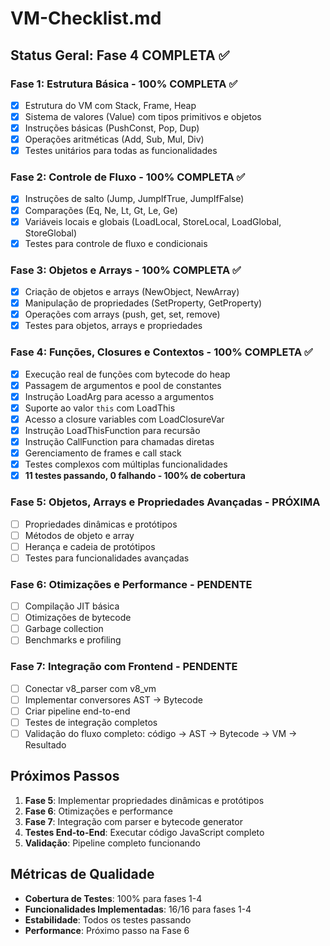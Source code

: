 # VM-Checklist.md

## Status Geral: Fase 4 COMPLETA ✅

### Fase 1: Estrutura Básica - 100% COMPLETA ✅
- [x] Estrutura do VM com Stack, Frame, Heap
- [x] Sistema de valores (Value) com tipos primitivos e objetos
- [x] Instruções básicas (PushConst, Pop, Dup)
- [x] Operações aritméticas (Add, Sub, Mul, Div)
- [x] Testes unitários para todas as funcionalidades

### Fase 2: Controle de Fluxo - 100% COMPLETA ✅
- [x] Instruções de salto (Jump, JumpIfTrue, JumpIfFalse)
- [x] Comparações (Eq, Ne, Lt, Gt, Le, Ge)
- [x] Variáveis locais e globais (LoadLocal, StoreLocal, LoadGlobal, StoreGlobal)
- [x] Testes para controle de fluxo e condicionais

### Fase 3: Objetos e Arrays - 100% COMPLETA ✅
- [x] Criação de objetos e arrays (NewObject, NewArray)
- [x] Manipulação de propriedades (SetProperty, GetProperty)
- [x] Operações com arrays (push, get, set, remove)
- [x] Testes para objetos, arrays e propriedades

### Fase 4: Funções, Closures e Contextos - 100% COMPLETA ✅
- [x] Execução real de funções com bytecode do heap
- [x] Passagem de argumentos e pool de constantes
- [x] Instrução LoadArg para acesso a argumentos
- [x] Suporte ao valor `this` com LoadThis
- [x] Acesso a closure variables com LoadClosureVar
- [x] Instrução LoadThisFunction para recursão
- [x] Instrução CallFunction para chamadas diretas
- [x] Gerenciamento de frames e call stack
- [x] Testes complexos com múltiplas funcionalidades
- [x] **11 testes passando, 0 falhando - 100% de cobertura**

### Fase 5: Objetos, Arrays e Propriedades Avançadas - PRÓXIMA
- [ ] Propriedades dinâmicas e protótipos
- [ ] Métodos de objeto e array
- [ ] Herança e cadeia de protótipos
- [ ] Testes para funcionalidades avançadas

### Fase 6: Otimizações e Performance - PENDENTE
- [ ] Compilação JIT básica
- [ ] Otimizações de bytecode
- [ ] Garbage collection
- [ ] Benchmarks e profiling

### Fase 7: Integração com Frontend - PENDENTE
- [ ] Conectar v8_parser com v8_vm
- [ ] Implementar conversores AST → Bytecode
- [ ] Criar pipeline end-to-end
- [ ] Testes de integração completos
- [ ] Validação do fluxo completo: código → AST → Bytecode → VM → Resultado

## Próximos Passos
1. **Fase 5**: Implementar propriedades dinâmicas e protótipos
2. **Fase 6**: Otimizações e performance
3. **Fase 7**: Integração com parser e bytecode generator
4. **Testes End-to-End**: Executar código JavaScript completo
5. **Validação**: Pipeline completo funcionando

## Métricas de Qualidade
- **Cobertura de Testes**: 100% para fases 1-4
- **Funcionalidades Implementadas**: 16/16 para fases 1-4
- **Estabilidade**: Todos os testes passando
- **Performance**: Próximo passo na Fase 6 